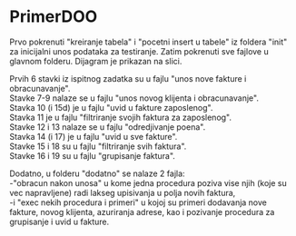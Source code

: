 # PrimerDOO

Prvo pokrenuti "kreiranje tabela" i "pocetni insert u tabele" iz foldera "init" za inicijalni unos podataka za testiranje.
Zatim pokrenuti sve fajlove u glavnom folderu.
Dijagram je prikazan na slici.

Prvih 6 stavki iz ispitnog zadatka su u fajlu "unos nove fakture i obracunavanje". <br />
Stavke 7-9 nalaze se u fajlu "unos novog klijenta i obracunavanje". <br />
Stavka 10 (i 15d) je u fajlu "uvid u fakture zaposlenog". <br />
Stavka 11 je u fajlu "filtriranje svojih faktura za zaposlenog". <br />
Stavke 12 i 13 nalaze se u fajlu "odredjivanje poena". <br />
Stavka 14 (i 17) je u fajlu "uvid u sve fakture". <br />
Stavke 15 i 18 su u fajlu "filtriranje svih faktura". <br />
Stavke 16 i 19 su u fajlu "grupisanje faktura". <br />

Dodatno, u folderu "dodatno" se nalaze 2 fajla: <br />
-"obracun nakon unosa" u kome jedna procedura poziva vise njih (koje su vec napravljene) radi lakseg upisivanja u polja novih faktura, <br />
-i "exec nekih procedura i primeri" u kojoj su primeri dodavanja nove fakture, novog klijenta, azuriranja adrese, kao i pozivanje procedura za grupisanje i uvid u fakture.
